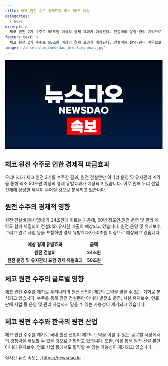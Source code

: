 ```yaml
---
title: 체코 원전 수주 경제효과 최소 50조 예상
categories:
  - News
excerpt: >
  체코 원전 2기 수주로 50조원 이상의 경제 효과가 예상된다. 건설비와 운영·관리 계약으로 매출이 예상되며, 대통령은 산업 전체에 큰 혜택이라 말했다. 이로 인해 원전산업이 회복세를 타고 제2 도약 기회를 보이고 있으며, 2030년에 10기의 원전 수주 목표도 달성 가능성이 높아진다. 이는 국내 원전 산업을 향상시키고 다양한 경제적 효과를 기대할 수 있는 계기로 분석된다.
feature_text: >
  체코 원전 2기 수주로 50조원 이상의 경제 효과가 예상된다. 건설비와 운영·관리 계약으로 매출이 예상되며, 대통령은 산업 전체에 큰 혜택이라 말했다. 이로 인해 원전산업이 회복세를 타고 제2 도약 기회를 보이고 있으며, 2030년에 10기의 원전 수주 목표도 달성 가능성이 높아진다. 이는 국내 원전 산업을 향상시키고 다양한 경제적 효과를 기대할 수 있는 계기로 분석된다.
image: '/assets/img/newsdao_breakingnews.jpg'
---
```


<p><img src="/assets/img/newsdao_breakingnews.jpg" alt="pcversion 속보" /></p>

<h2 data-ke-size="size26">체코 원전 수주로 인한 경제적 파급효과</h2>

<p data-ke-size="size16">우리나라가 체코 원전 2기를 수주한 결과, 원전 건설뿐만 아니라 운영 및 유지관리 계약을 통해 최소 50조원 이상의 경제 유발효과가 예상되고 있습니다. 이로 인해 우리 산업 전체에 상당한 혜택이 주어질 것으로 분석되고 있습니다.</p>

<h2 data-ke-size="size26">원전 수주의 경제적 영향</h2>

<p data-ke-size="size16">원전 건설비(총사업비)가 24조원에 이르는 가운데, 60년 정도인 원전 운영 및 관리 계약도 함께 체결되어 건설비와 유사한 매출이 예상되고 있습니다. 원전 운영 및 유지보수, 그리고 연료 사업 등을 포함하면 경제 유발효과가 50조원 이상으로 예상되고 있습니다.</p>

<table>
  <tr>
    <td style="text-align: center; height: 17px;"><b>예상 경제 유발효과</b></td>
    <td style="text-align: center; height: 17px;"><b>금액</b></td>
  </tr>
  <tr>
    <td style="text-align: center; height: 17px;"><b>원전 건설비</b></td>
    <td style="text-align: center; height: 17px;"><b>24조원</b></td>
  </tr>
  <tr>
    <td style="text-align: center; height: 17px;"><b>원전 운영 및 유지관리 포함 경제 유발효과</b></td>
    <td style="text-align: center; height: 17px;"><b>50조원</b></td>
  </tr>
</table>

<h2 data-ke-size="size26">체코 원전 수주의 글로벌 영향</h2>

<p data-ke-size="size16">체코 원전 수주를 계기로 우리나라의 원전 산업이 제2의 도약을 맞을 수 있는 기회로 분석되고 있습니다. 수주를 통해 원전 건설뿐만 아니라 발전소 운영, 시설 유지보수, 연료 판매 사업 등 운영 및 관리 사업까지 맡을 수 있는 가능성이 제기되고 있습니다.</p>

<h2 data-ke-size="size26">체코 원전 수주와 한국의 원전 산업</h2>

<p data-ke-size="size16">체코 원전 수주를 계기로 국내 원전 산업이 제2의 도약을 이룰 수 있는 글로벌 시장에서의 경쟁력을 확보할 수 있을 것으로 전망되고 있습니다. 또한, 이를 통해 원전 건설 뿐만 아니라 유지보수, 연료 사업 등에서도 활약할 수 있는 가능성이 제기되고 있습니다.</p>
실시간 뉴스 속보는, <a href="https://newsdao.kr" rel="dofollow">https://newsdao.kr</a>


